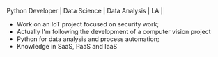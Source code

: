Python Developer | Data Science | Data Analysis | I.A |

* Work on an IoT project focused on security work;
* Actually I'm following the development of a computer vision project
* Python for data analysis and process automation;
* Knowledge in SaaS, PaaS and IaaS
